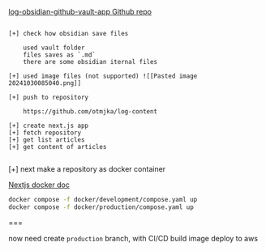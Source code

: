 
[log-obsidian-github-vault-app Github repo](https://github.com/otmjka/log-obsidian-github-vault-app)

```

[+] check how obsidian save files

	used vault folder
	files saves as `.md`
	there are some obsidian iternal files

[+] used image files (not supported) ![[Pasted image 20241030085040.png]]

[+] push to repository

	https://github.com/otmjka/log-content
	
[+] create next.js app
[+] fetch repository
[+] get list articles
[+] get content of articles


```

[+] next make a repository as docker container 

[Nextjs docker doc ](https://nextjs.org/docs/app/building-your-application/deploying#docker-image)

```bash
docker compose -f docker/development/compose.yaml up
docker compose -f docker/production/compose.yaml up
```

===

now need create `production` branch, with CI/CD
build image
deploy to aws
